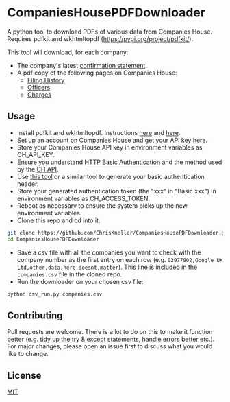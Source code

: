 # CompaniesHousePDFDownloader
A python tool to download PDFs of various data from Companies House. Requires pdfkit and wkhtmltopdf (https://pypi.org/project/pdfkit/).

This tool will download, for each company:
- The company's latest [confirmation statement](https://beta.companieshouse.gov.uk/company/03977902/filing-history/MzI2Mjc1OTI1OWFkaXF6a2N4/document?format=pdf&download=0).
- A pdf copy of the following pages on Companies House:
  - [Filing History](https://beta.companieshouse.gov.uk/company/03977902/filing-history)
  - [Officers](https://beta.companieshouse.gov.uk/company/03977902/officers)
  - [Charges](https://beta.companieshouse.gov.uk/company/03977902/charges)

## Usage
- Install pdfkit and wkhtmltopdf. Instructions [here](https://pypi.org/project/pdfkit/) and [here](https://github.com/JazzCore/python-pdfkit/wiki/Installing-wkhtmltopdf).
- Set up an account on Companies House and get your API key [here](https://developer.companieshouse.gov.uk/api/docs/index/gettingStarted.html).
- Store your Companies House API key in environment variables as CH_API_KEY.
- Ensure you understand [HTTP Basic Authentication](https://en.wikipedia.org/wiki/Basic_access_authentication) and the method used by the [CH API](https://developer.companieshouse.gov.uk/api/docs/index/gettingStarted/apikey_authorisation.html).
- Use [this tool](https://www.blitter.se/utils/basic-authentication-header-generator/) or a similar tool to generate your basic authentication header.
- Store your generated authentication token (the "xxx" in "Basic xxx") in environment variables as CH_ACCESS_TOKEN.
- Reboot as necessary to ensure the system picks up the new environment variables.
- Clone this repo and cd into it:
```bash
git clone https://github.com/ChrisKneller/CompaniesHousePDFDownloader.git
cd CompaniesHousePDFDownloader
```
- Save a csv file with all the companies you want to check with the company number as the first entry on each row (e.g. ```03977902,Google UK Ltd,other,data,here,doesnt,matter```). This line is included in the ```companies.csv``` file in the cloned repo.
- Run the downloader on your chosen csv file:
```bash
python csv_run.py companies.csv
```

## Contributing
Pull requests are welcome. There is a lot to do on this to make it function better (e.g. tidy up the try & except statements, handle errors better etc.). For major changes, please open an issue first to discuss what you would like to change.

## License
[MIT](https://github.com/ChrisKneller/CompaniesHousePDFDownloader/blob/master/LICENSE)